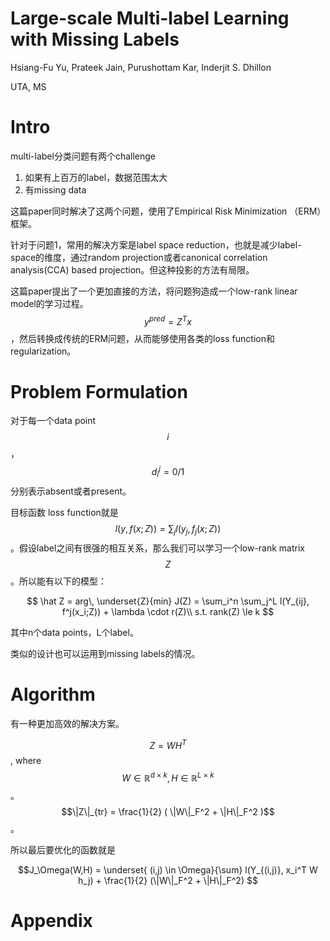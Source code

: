 # Large-scale Multi-label Learning with Missing Labels

Hsiang-Fu Yu, Prateek Jain, Purushottam Kar, Inderjit S. Dhillon

UTA, MS

# Intro

multi-label分类问题有两个challenge

1. 如果有上百万的label，数据范围太大
2. 有missing data

这篇paper同时解决了这两个问题，使用了Empirical Risk Minimization （ERM）框架。

针对于问题1，常用的解决方案是label space reduction，也就是减少label-space的维度，通过random projection或者canonical correlation analysis(CCA) based projection。但这种投影的方法有局限。

这篇paper提出了一个更加直接的方法，将问题狗造成一个low-rank linear model的学习过程。$$y^{pred} = Z^T x$$，然后转换成传统的ERM问题，从而能够使用各类的loss function和regularization。

# Problem Formulation

对于每一个data point $$i$$，$$d_i^j = 0/1$$分别表示absent或者present。

目标函数 loss function就是 $$ l(y, f(x;Z)) = \sum_j l( y_j, f_j(x;Z))$$。假设label之间有很强的相互关系，那么我们可以学习一个low-rank matrix $$Z$$。所以能有以下的模型：

$$
\hat Z = arg\, \underset{Z}{min} J(Z) = \sum_i^n \sum_j^L l(Y_{ij}, f^j(x_i;Z)) + \lambda \cdot r(Z)\\
s.t. rank(Z) \le k
$$

其中n个data points，L个label。

类似的设计也可以运用到missing labels的情况。

# Algorithm

有一种更加高效的解决方案。

$$Z = W H^T$$, where $$W \in \mathbb{R}^{d \times k}, H \in \mathbb{R}^{L \times k}$$。$$\|Z\|_{tr} = \frac{1}{2} ( \|W\|_F^2 + \|H\|_F^2 )$$。

所以最后要优化的函数就是

$$J_\Omega(W,H) = \underset{ (i,j) \in \Omega}{\sum} l(Y_{(i,j)}, x_i^T W h_j) + \frac{1}{2} (\|W\|_F^2 + \|H\|_F^2) $$

# Appendix

